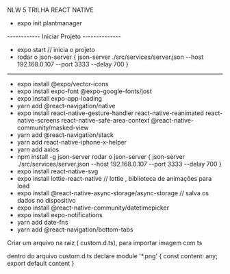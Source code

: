 NLW 5 TRILHA REACT NATIVE

- expo init plantmanager

------------ Iniciar Projeto --------------

- expo start // inicia o projeto
- rodar o json-server {
  json-server ./src/services/server.json --host 192.168.0.107 --port 3333 --delay 700
  }

---

- expo install @expo/vector-icons
- expo install expo-font @expo-google-fonts/jost
- expo install expo-app-loading
- yarn add @react-navigation/native
- expo install react-native-gesture-handler react-native-reanimated react-native-screens react-native-safe-area-context @react-native-community/masked-view
- yarn add @react-navigation/stack
- yarn add react-native-iphone-x-helper
- yarn add axios
- npm install -g json-server
  rodar o json-server {
  json-server ./src/services/server.json --host 192.168.0.107 --port 3333 --delay 700
  }
- expo install react-native-svg
- expo install lottie-react-native // lottie , biblioteca de animações para load
- expo install @react-native-async-storage/async-storage // salva os dados no dispositivo
- expo install @react-native-community/datetimepicker
- expo install expo-notifications
- yarn add date-fns
- yarn add @react-navigation/bottom-tabs

Criar um arquivo na raiz ( custom.d.ts), para importar imagem com ts

dentro do arquivo custom.d.ts
declare module '\*.png' {
const content: any;
export default content
}
